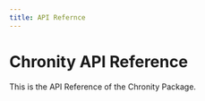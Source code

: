 ```yaml
---
title: API Refernce
---
```



# Chronity API Reference

This is the API Reference of the Chronity Package.